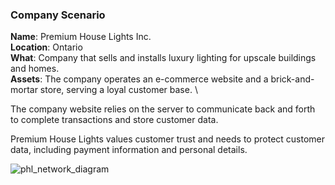 ### Company Scenario

__Name__: Premium House Lights Inc. \
__Location__: Ontario \
__What__: Company that sells and installs luxury lighting for upscale buildings and homes. \
__Assets__: The company operates an e-commerce website and a brick-and-mortar store, serving a loyal customer base. \

The company website relies on the server to communicate back and forth to complete transactions and store customer data.

Premium House Lights values customer trust and needs to protect customer data, including payment information and personal details.

![phl_network_diagram](https://github.com/user-attachments/assets/35c1bcc3-20fa-4137-ba59-59db7e919581)
